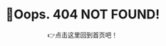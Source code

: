 <div align="center">
    <h1>
        🤭Oops. 404 NOT FOUND!
    </h1>
    <a style="text-decoration: none;"  href="/">👉点击这里回到首页吧！</a>
</div>

